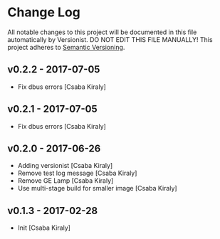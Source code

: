 # Change Log

All notable changes to this project will be documented in this file
automatically by Versionist. DO NOT EDIT THIS FILE MANUALLY!
This project adheres to [Semantic Versioning](http://semver.org/).

## v0.2.2 - 2017-07-05

* Fix dbus errors [Csaba Kiraly]

## v0.2.1 - 2017-07-05

* Fix dbus errors [Csaba Kiraly]

## v0.2.0 - 2017-06-26

* Adding versionist [Csaba Kiraly]
* Remove test log message [Csaba Kiraly]
* Remove GE Lamp [Csaba Kiraly]
* Use multi-stage build for smaller image [Csaba Kiraly]

## v0.1.3 - 2017-02-28

* Init [Csaba Kiraly]
